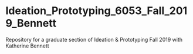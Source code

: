 # Ideation_Prototyping_6053_Fall_2019_Bennett
Repository for a graduate section of Ideation &amp; Prototyping Fall 2019 with Katherine Bennett
